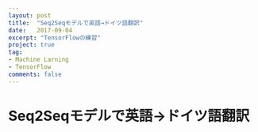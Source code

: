 ```yaml
---
layout: post
title:  "Seq2Seqモデルで英語→ドイツ語翻訳"
date:   2017-09-04
excerpt: "TensorFlowの練習"
project: true
tag:
- Machine Larning
- TensorFlow
comments: false
---
```


# Seq2Seqモデルで英語→ドイツ語翻訳
